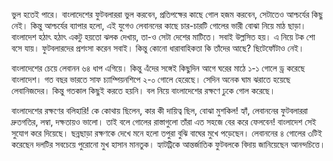 ভুল হতেই পারে। বাংলাদেশের ফুটবলাররা ভুল করবেন, প্রতিপক্ষের কাছে গোল হজম করবেন, সেটাতেও আশ্চর্যের কিছু নেই। কিন্তু আশ্চর্যের ব্যাপার হলো, এই যুগেও লেবাননের কাছে চার-চারটি গোলের ভারী বোঝা নিয়ে মাঠ ছাড়া। বাংলাদেশ হঠাৎ হঠাৎ একটু হয়তো ঝলক দেখায়, তা-ও সেটা দেশের মাটিতে। সবাই উল্লসিত হয়। এ নিয়ে টক শো বসে যায়। ফুটবলারদের প্রশংসা করেন সবাই। কিন্তু কোনো ধারাবাহিকতা কি তাঁদের আছে? ছিটেফোঁটাও নেই।

বাংলাদেশের চেয়ে লেবানন ৬৪ ধাপ এগিয়ে। কিন্তু এঁদের সঙ্গেই কিছুদিন আগে ঘরের মাঠে ১-১ গোলে ড্র করেছে বাংলাদেশ। গত বছর ভারতে সাফ চ্যাম্পিয়নশিপে ২-০ গোলে হেরেছে। সেদিন অনেক ঘাম ঝরাতে হয়েছে লেবানিজদের। কিন্তু গতকাল কিছুই করতে হয়নি। বল নিয়ে বাংলাদেশের রক্ষণে ঢুকে গোল করেছে।

বাংলাদেশের রক্ষণের বলিহারি! কে কোথায় ছিলেন, কার কী দায়িত্ব ছিল, বোঝা মুশকিল! হ্যাঁ, লেবাননের ফুটবলাররা দ্রুতগতির, লম্বা, দক্ষতায়ও ভালো। তাই বলে গোলের রাস্তাগুলো তাঁরা এত সহজে বের করে ফেলবেন! বাংলাদেশ সেই সুযোগ করে দিয়েছে। ছন্নছাড়া রক্ষণকে দেখে মনে হলো তপুরা বুঝি বাঘের মুখে পড়েছেন। লেবাননের ৪ গোলের ৩টিই করেছেন দলটির সবচেয়ে পুরোনো মুখ হাসান মানতুক। হ্যাটট্রিকে আন্তর্জাতিক ফুটবলকে বিদায় জানিয়েছেন আনন্দচিত্তে।
